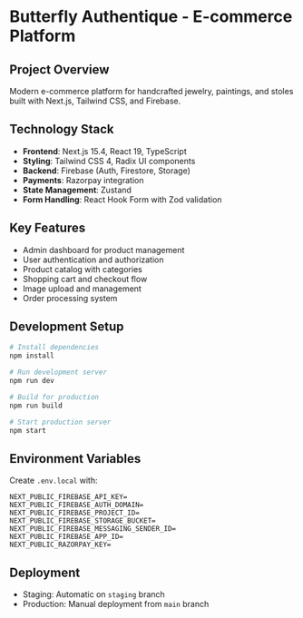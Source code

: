 # Butterfly Authentique - E-commerce Platform

## Project Overview
Modern e-commerce platform for handcrafted jewelry, paintings, and stoles built with Next.js, Tailwind CSS, and Firebase.

## Technology Stack
- **Frontend**: Next.js 15.4, React 19, TypeScript
- **Styling**: Tailwind CSS 4, Radix UI components
- **Backend**: Firebase (Auth, Firestore, Storage)
- **Payments**: Razorpay integration
- **State Management**: Zustand
- **Form Handling**: React Hook Form with Zod validation

## Key Features
- Admin dashboard for product management
- User authentication and authorization
- Product catalog with categories
- Shopping cart and checkout flow
- Image upload and management
- Order processing system

## Development Setup
```bash
# Install dependencies
npm install

# Run development server
npm run dev

# Build for production
npm run build

# Start production server
npm start
```

## Environment Variables
Create `.env.local` with:
```
NEXT_PUBLIC_FIREBASE_API_KEY=
NEXT_PUBLIC_FIREBASE_AUTH_DOMAIN=
NEXT_PUBLIC_FIREBASE_PROJECT_ID=
NEXT_PUBLIC_FIREBASE_STORAGE_BUCKET=
NEXT_PUBLIC_FIREBASE_MESSAGING_SENDER_ID=
NEXT_PUBLIC_FIREBASE_APP_ID=
NEXT_PUBLIC_RAZORPAY_KEY=
```

## Deployment
- Staging: Automatic on `staging` branch
- Production: Manual deployment from `main` branch

